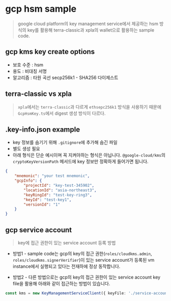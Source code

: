 # gcp hsm sample
> google cloud platform의 key management service에서 제공하는 hsm 방식의 key를 활용해 terra-classic과 xpla의 wallet으로 활용하는 sample code.

## gcp kms key create options
- 보호 수준 : hsm
- 용도 : 비대칭 서명
- 알고리즘 : 타원 곡선 secp256k1 - SHA256 다이제스트

## terra-classic vs xpla
> `xpla`에서는 `terra-classic`과 다르게 `ethsepc256k1` 방식을 사용하기 때문에 `GcpHsmKey.ts`에서 digest 생성 방식이 다르다.

## .key-info.json example
- key 정보를 숨기기 위해 `.gitignore`에 추가해 숨긴 파일
- 별도 생성 필요
- 아래 형식은 단순 예시이며 꼭 지켜야하는 형식은 아닙니다. `@google-cloud/kms`의 `cryptoKeyVersionPath` 메서드에 key 정보만 정확하게 들어가면 됩니다.
``` json
{   
    "mnemonic": "your test mnemonic",
    "gcpInfo": {
        "projectId": "key-test-345902",
        "locationId": "asia-northeast3",
        "keyRingId": "test-key-ring3",
        "keyId": "test-key1",
        "versionId": "1"
    }
}
```

## gcp service account
> key에 접근 권한이 있는 service account 등록 방법
- 방법1 - sample code는 gcp의 key의 접근 권한(`roles/cloudkms.admin`, `roles/cloudkms.signerVerifier`)이 있는 service account가 등록된 vm instance에서 실행되고 있다는 전재하에 정상 동작합니다.

- 방법2 - 다른 방법으로는 gcp의 key의 접근 권한이 있는 service account key file을 활용해 아래와 같이 접근하는 방법이 있습니다.
``` ts 
const kms = new KeyManagementServiceClient({ keyFile: './service-account.json' });
```
